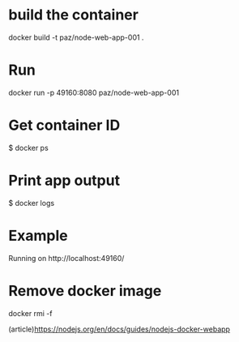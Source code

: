 # build the container
   docker build -t paz/node-web-app-001 .

# Run
   docker run -p 49160:8080 paz/node-web-app-001

# Get container ID
   $ docker ps

# Print app output
   $ docker logs <container id>

# Example
   Running on http://localhost:49160/

# Remove docker image
   docker rmi -f <container id>

(article)https://nodejs.org/en/docs/guides/nodejs-docker-webapp
